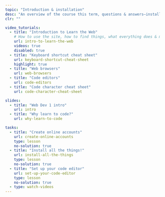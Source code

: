 ```yaml
---
topic: "Introduction & installation"
desc: "An overview of the course this term, questions & answers—installation of the necessary tools."
clr: ""

video_tutorials:
  - title: "Introduction to Learn the Web"
    # How to use the site, how to find things, what everything does & means
    url: intro-to-learn-the-web
    videos: true
    disabled: true
  - title: "Keyboard shortcut cheat sheet"
    url: keyboard-shortcut-cheat-sheet
    highlight: true
  - title: "Web browsers"
    url: web-browsers
  - title: "Code editors"
    url: code-editors
  - title: "Code character cheat sheet"
    url: code-character-cheat-sheet

slides:
  - title: "Web Dev 1 intro"
    url: intro
  - title: "Why learn to code?"
    url: why-learn-to-code

tasks:
  - title: "Create online accounts"
    url: create-online-accounts
    type: lesson
    no-solution: true
  - title: "Install all the things!"
    url: install-all-the-things
    type: lesson
    no-solution: true
  - title: "Set up your code editor"
    url: set-up-your-code-editor
    type: lesson
    no-solution: true
  - type: watch-videos
---
```

